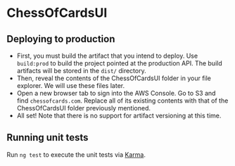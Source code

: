 # ChessOfCardsUI

## Deploying to production

- First, you must build the artifact that you intend to deploy. Use `build:prod` to build the project pointed at the production API. The build artifacts will be stored in the `dist/` directory.
- Then, reveal the contents of the ChessOfCardsUI folder in your file explorer. We will use these files later.
- Open a new browser tab to sign into the AWS Console. Go to S3 and find `chessofcards.com`. Replace all of its existing contents with that of the ChessOfCardsUI folder previously mentioned.
- All set! Note that there is no support for artifact versioning at this time.

## Running unit tests

Run `ng test` to execute the unit tests via [Karma](https://karma-runner.github.io).
